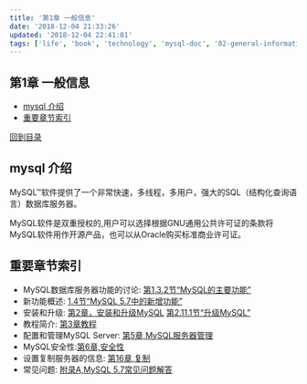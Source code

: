 ```yaml
---
title: '第1章 一般信息'
date: '2018-12-04 21:33:26'
updated: '2018-12-04 22:41:01'
tags: ['life', 'book', 'technology', 'mysql-doc', '02-general-information']
---
```

## 第1章 一般信息
<!-- MarkdownTOC -->

- [mysql 介绍](#mysql-%E4%BB%8B%E7%BB%8D)
- [重要章节索引](#%E9%87%8D%E8%A6%81%E7%AB%A0%E8%8A%82%E7%B4%A2%E5%BC%95)

<!-- /MarkdownTOC -->
[回到目录](../index.md)
## mysql 介绍
MySQL™软件提供了一个非常快速，多线程，多用户，强大的SQL（结构化查询语言）数据库服务器。

MySQL软件是双重授权的,用户可以选择根据GNU通用公共许可证的条款将MySQL软件用作开源产品，也可以从Oracle购买标准商业许可证。

## 重要章节索引
-   MySQL数据库服务器功能的讨论: [第1.3.2节“MySQL的主要功能”]()
-   新功能概述: [1.4节“MySQL 5.7中的新增功能”]()
-   安装和升级: [第2章，安装和升级MySQL]() [ 第2.11.1节“升级MySQL”]()
-   教程简介: [第3章教程]()
-   配置和管理MySQL Server: [第5章,MySQL服务器管理]()
-   MySQL安全性:[第6章,安全性]()
-   设置复制服务器的信息: [第16章,复制]()
-   常见问题: [附录A,MySQL 5.7常见问题解答]()
